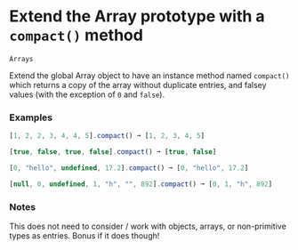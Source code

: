 # Extend the Array prototype with a `compact()` method

`Arrays`

Extend the global Array object to have an instance method named `compact()` which returns a copy of the array without duplicate entries, and falsey values (with the exception of `0` and `false`).

### Examples

```js
[1, 2, 2, 3, 4, 4, 5].compact() ➞ [1, 2, 3, 4, 5]

[true, false, true, false].compact() ➞ [true, false]

[0, "hello", undefined, 17.2].compact() ➞ [0, "hello", 17.2]

[null, 0, undefined, 1, "h", "", 892].compact() ➞ [0, 1, "h", 892]
```

### Notes

This does not need to consider / work with objects, arrays, or non-primitive types as entries. Bonus if it does though!
